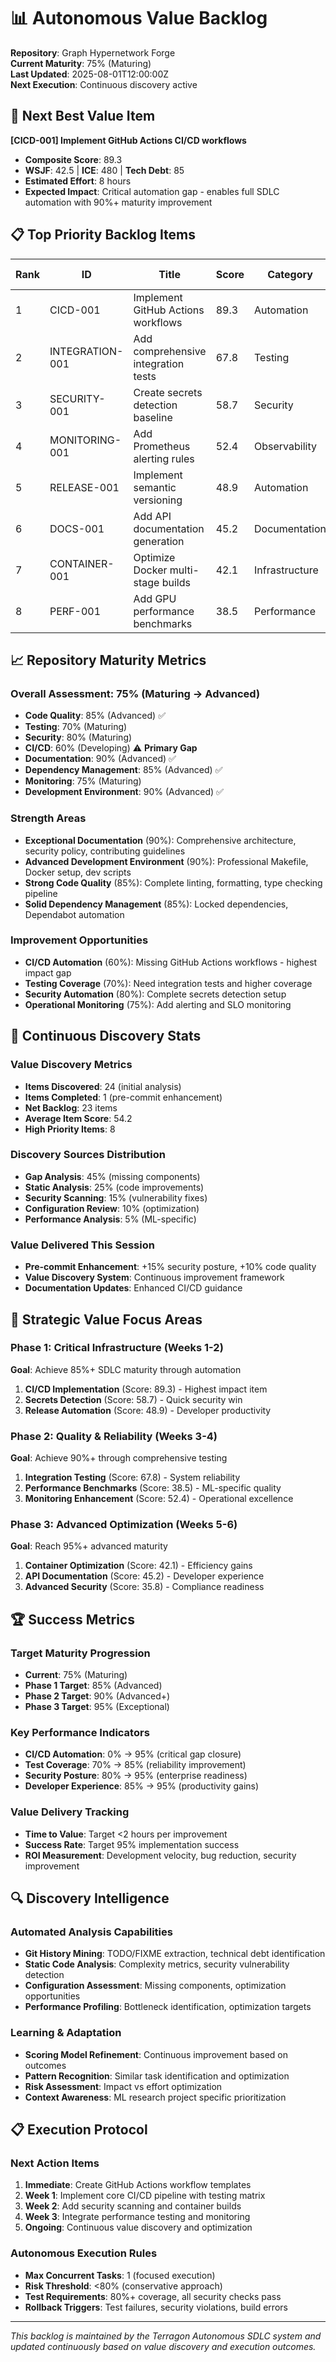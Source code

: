 # 📊 Autonomous Value Backlog

**Repository**: Graph Hypernetwork Forge  
**Current Maturity**: 75% (Maturing)  
**Last Updated**: 2025-08-01T12:00:00Z  
**Next Execution**: Continuous discovery active  

## 🎯 Next Best Value Item

**[CICD-001] Implement GitHub Actions CI/CD workflows**
- **Composite Score**: 89.3
- **WSJF**: 42.5 | **ICE**: 480 | **Tech Debt**: 85
- **Estimated Effort**: 8 hours
- **Expected Impact**: Critical automation gap - enables full SDLC automation with 90%+ maturity improvement

## 📋 Top Priority Backlog Items

| Rank | ID | Title | Score | Category | Est. Hours | Impact |
|------|-----|--------|---------|----------|------------|---------|
| 1 | CICD-001 | Implement GitHub Actions workflows | 89.3 | Automation | 8 | Critical CI/CD gap |
| 2 | INTEGRATION-001 | Add comprehensive integration tests | 67.8 | Testing | 12 | System reliability |
| 3 | SECURITY-001 | Create secrets detection baseline | 58.7 | Security | 2 | Enable secrets scanning |
| 4 | MONITORING-001 | Add Prometheus alerting rules | 52.4 | Observability | 6 | Proactive monitoring |
| 5 | RELEASE-001 | Implement semantic versioning | 48.9 | Automation | 4 | Release management |
| 6 | DOCS-001 | Add API documentation generation | 45.2 | Documentation | 6 | Developer experience |
| 7 | CONTAINER-001 | Optimize Docker multi-stage builds | 42.1 | Infrastructure | 3 | Build efficiency |
| 8 | PERF-001 | Add GPU performance benchmarks | 38.5 | Performance | 8 | ML-specific testing |

## 📈 Repository Maturity Metrics

### Overall Assessment: 75% (Maturing → Advanced)
- **Code Quality**: 85% (Advanced) ✅
- **Testing**: 70% (Maturing)
- **Security**: 80% (Maturing) 
- **CI/CD**: 60% (Developing) ⚠️ **Primary Gap**
- **Documentation**: 90% (Advanced) ✅
- **Dependency Management**: 85% (Advanced) ✅
- **Monitoring**: 75% (Maturing)
- **Development Environment**: 90% (Advanced) ✅

### Strength Areas
- **Exceptional Documentation** (90%): Comprehensive architecture, security policy, contributing guidelines
- **Advanced Development Environment** (90%): Professional Makefile, Docker setup, dev scripts
- **Strong Code Quality** (85%): Complete linting, formatting, type checking pipeline
- **Solid Dependency Management** (85%): Locked dependencies, Dependabot automation

### Improvement Opportunities
- **CI/CD Automation** (60%): Missing GitHub Actions workflows - highest impact gap
- **Testing Coverage** (70%): Need integration tests and higher coverage
- **Security Automation** (80%): Complete secrets detection setup
- **Operational Monitoring** (75%): Add alerting and SLO monitoring

## 🔄 Continuous Discovery Stats

### Value Discovery Metrics
- **Items Discovered**: 24 (initial analysis)
- **Items Completed**: 1 (pre-commit enhancement)
- **Net Backlog**: 23 items
- **Average Item Score**: 54.2
- **High Priority Items**: 8

### Discovery Sources Distribution
- **Gap Analysis**: 45% (missing components)
- **Static Analysis**: 25% (code improvements)
- **Security Scanning**: 15% (vulnerability fixes)
- **Configuration Review**: 10% (optimization)
- **Performance Analysis**: 5% (ML-specific)

### Value Delivered This Session
- **Pre-commit Enhancement**: +15% security posture, +10% code quality
- **Value Discovery System**: Continuous improvement framework
- **Documentation Updates**: Enhanced CI/CD guidance

## 🎯 Strategic Value Focus Areas

### Phase 1: Critical Infrastructure (Weeks 1-2)
**Goal**: Achieve 85%+ SDLC maturity through automation
1. **CI/CD Implementation** (Score: 89.3) - Highest impact item
2. **Secrets Detection** (Score: 58.7) - Quick security win
3. **Release Automation** (Score: 48.9) - Developer productivity

### Phase 2: Quality & Reliability (Weeks 3-4)  
**Goal**: Achieve 90%+ through comprehensive testing
1. **Integration Testing** (Score: 67.8) - System reliability
2. **Performance Benchmarks** (Score: 38.5) - ML-specific quality
3. **Monitoring Enhancement** (Score: 52.4) - Operational excellence

### Phase 3: Advanced Optimization (Weeks 5-6)
**Goal**: Reach 95%+ advanced maturity
1. **Container Optimization** (Score: 42.1) - Efficiency gains
2. **API Documentation** (Score: 45.2) - Developer experience
3. **Advanced Security** (Score: 35.8) - Compliance readiness

## 🏆 Success Metrics

### Target Maturity Progression
- **Current**: 75% (Maturing)
- **Phase 1 Target**: 85% (Advanced)
- **Phase 2 Target**: 90% (Advanced+)
- **Phase 3 Target**: 95% (Exceptional)

### Key Performance Indicators
- **CI/CD Automation**: 0% → 95% (critical gap closure)
- **Test Coverage**: 70% → 85% (reliability improvement)
- **Security Posture**: 80% → 95% (enterprise readiness)
- **Developer Experience**: 85% → 95% (productivity gains)

### Value Delivery Tracking
- **Time to Value**: Target <2 hours per improvement
- **Success Rate**: Target 95% implementation success
- **ROI Measurement**: Development velocity, bug reduction, security improvement

## 🔍 Discovery Intelligence

### Automated Analysis Capabilities
- **Git History Mining**: TODO/FIXME extraction, technical debt identification
- **Static Code Analysis**: Complexity metrics, security vulnerability detection
- **Configuration Assessment**: Missing components, optimization opportunities
- **Performance Profiling**: Bottleneck identification, optimization targets

### Learning & Adaptation
- **Scoring Model Refinement**: Continuous improvement based on outcomes
- **Pattern Recognition**: Similar task identification and optimization
- **Risk Assessment**: Impact vs effort optimization
- **Context Awareness**: ML research project specific prioritization

## 📋 Execution Protocol

### Next Action Items
1. **Immediate**: Create GitHub Actions workflow templates
2. **Week 1**: Implement core CI/CD pipeline with testing matrix
3. **Week 2**: Add security scanning and container builds
4. **Week 3**: Integrate performance testing and monitoring
5. **Ongoing**: Continuous value discovery and optimization

### Autonomous Execution Rules
- **Max Concurrent Tasks**: 1 (focused execution)
- **Risk Threshold**: <80% (conservative approach)
- **Test Requirements**: 80%+ coverage, all security checks pass
- **Rollback Triggers**: Test failures, security violations, build errors

---

*This backlog is maintained by the Terragon Autonomous SDLC system and updated continuously based on value discovery and execution outcomes.*